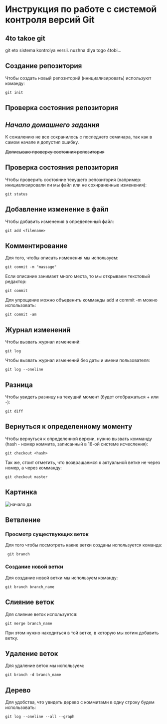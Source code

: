# **Инструкция по работе с системой контроля версий Git**

## 4to takoe git

git eto sistema kontrolya versii. nuzhna dlya togo 4tobi...

## Создание репозитория

Чтобы создать новый репозиторий (инициализировать) используют команду:

    git init

## Проверка состояния репозитория 

## *Начало домашнего задания*

К сожалению не все сохранилось с последнего семинара, так как в самом начале я допустил ошибку.

~~Дописываю проверку состояния репозитория~~

## Проверка состояния репозитория 

Чтобы проверить состояние текущего репозитория (например: инициализировали ли мы файл или не сохнраненные изменения):

    git status

## Добавление изменение в файл

Чтобы добавить изменения в определенный файл:

    git add <filename>

## Комментирование 

Для того, чтобы описать изменения мы используем:

    git commit -m "massage"

Если описание занимает много места, то мы открываем текстовый редактор:

    git commit

Для упрощение можно объеденить комманды add и commit -m можно использовать:

    git commit -am

## Журнал изменений

Чтобы вызвать журнал изменений:

    git log

Чтобы вызвать журнал изменений без даты и имени пользователя: 

    git log --oneline 

## Разница

Чтобы увидеть разницу на текущий момент (будет отображаться + или -):

    git diff

## Вернуться к определенному моменту 

Чтобы вернуться к определенной версии, нужно вызвать комманду (hash - номер коммита, записанный в 16-ой системе исчесления):

    git checkout <hash>

Так же, стоит отметить, что возвращаемся к актуальной ветке не через номер, а через комманду:

    git checkout master

## Картинка 

![начало дз](rambo.jpg)

## Ветвление 

### Просмотр существующих веток

Для того чтобы посмотреть какие ветки созданы используется команда:

     git branch

### Создание новой ветки

Для создание новой ветки мы используем команду:

    git branch branch_name

## Слияние веток 

Для слияние веток используется: 

    git merge branch_name

При этом нужно находиться в той ветке, в которую мы хотим добавить ветку.

## Удаление веток 

Для удаление веток мы используем:

    git branch -d branch_name

## Дерево

Для удобства, что увидеть дерево с коммитами в одну строку будем использовать:

    git log --oneline --all --graph

    
